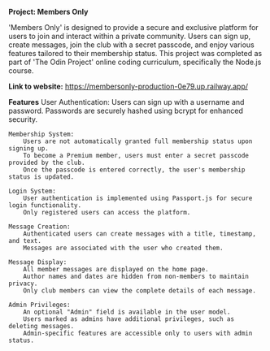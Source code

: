 **Project: Members Only**

'Members Only' is designed to provide a secure and exclusive platform for users to join and interact within a private community. Users can sign up, create messages, join the club with a secret passcode, and enjoy various features tailored to their membership status. This project was completed as part of 'The Odin Project' online coding curriculum, specifically the Node.js course.

**Link to website:** https://membersonly-production-0e79.up.railway.app/

**Features**
    User Authentication:
        Users can sign up with a username and password.
        Passwords are securely hashed using bcrypt for enhanced security.

    Membership System:
        Users are not automatically granted full membership status upon signing up.
        To become a Premium member, users must enter a secret passcode provided by the club.
        Once the passcode is entered correctly, the user's membership status is updated.

    Login System:
        User authentication is implemented using Passport.js for secure login functionality.
        Only registered users can access the platform.

    Message Creation:
        Authenticated users can create messages with a title, timestamp, and text.
        Messages are associated with the user who created them.

    Message Display:
        All member messages are displayed on the home page.
        Author names and dates are hidden from non-members to maintain privacy.
        Only club members can view the complete details of each message.

    Admin Privileges:
        An optional "Admin" field is available in the user model.
        Users marked as admins have additional privileges, such as deleting messages.
        Admin-specific features are accessible only to users with admin status.
